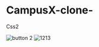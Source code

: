 # CampusX-clone-
Css2 


![button 2](https://user-images.githubusercontent.com/66555692/87115534-3a287d80-c291-11ea-9c85-8b3b254d8ed2.png)
![1213](https://user-images.githubusercontent.com/66555692/87050337-c13b0e80-c21b-11ea-94b6-7a71385b5920.png)
